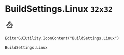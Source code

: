 # BuildSettings.Linux `32x32`
<img src="/img/BuildSettings.Linux.png" width=32 height=32>

``` CSharp
EditorGUIUtility.IconContent("BuildSettings.Linux")
```
```
BuildSettings.Linux
```
